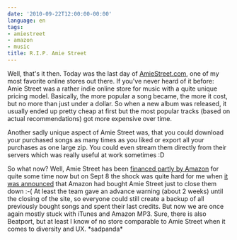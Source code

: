 ```yaml
---
date: '2010-09-22T12:00:00-00:00'
language: en
tags:
- amiestreet
- amazon
- music
title: R.I.P. Amie Street
---
```



Well, that's it then. Today was the last day of
[AmieStreet.com](http://www.amiestreet.com), one of my most favorite online
stores out there. If you've never heard of it before: Amie Street was a rather
indie online store for music with a quite unique pricing model. Basically, the
more popular a song became, the more it cost, but no more than just under a
dollar. So when a new album was released, it usually ended up pretty cheap at
first but the most popular tracks (based on actual recommendations) got more
expensive over time.

Another sadly unique aspect of Amie Street was, that you could download your
purchased songs as many times as you liked or export all your purchases as one
large zip. You could even stream them directly from their servers which was
really useful at work sometimes :D

So what now? Well, Amie Street has been [financed partly by
Amazon](http://mashable.com/2007/08/06/aimestreet-funded/) for quite some
time now but on Sept 8 the shock was quite hard for me when [it was
announced](http://techcrunch.com/2010/09/08/amazon-acquires-amie-street-but-not-in-a-good-way/)
that Amazon had bought Amie Street just to close them down :-( At least the
team gave an advance warning (about 2 weeks) until the closing of the
site, so everyone could still create a backup of all previously bought
songs and spent their last credits. But now we are once again mostly stuck
with iTunes and Amazon MP3. Sure, there is also Beatport, but at least I
know of no store comparable to Amie Street when it comes to diversity and UX. \*sadpanda\*
